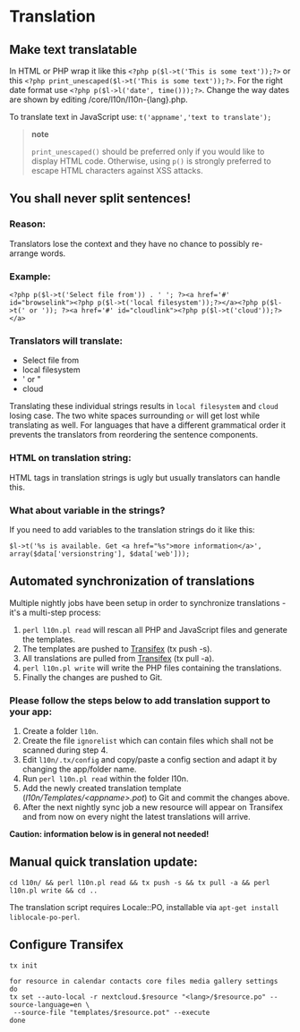 Translation
===========

Make text translatable
----------------------

In HTML or PHP wrap it like this
`<?php p($l->t('This is some text'));?>` or this
`<?php print_unescaped($l->t('This is some text'));?>`. For the right
date format use `<?php p($l->l('date', time()));?>`. Change the way
dates are shown by editing /core/l10n/l10n-{lang}.php.

To translate text in JavaScript use: `t('appname','text to translate');`

> **note**
>
> `print_unescaped()` should be preferred only if you would like to
> display HTML code. Otherwise, using `p()` is strongly preferred to
> escape HTML characters against XSS attacks.

You shall never split sentences!
--------------------------------

### Reason:

Translators lose the context and they have no chance to possibly
re-arrange words.

### Example:

``` {.sourceCode .php}
<?php p($l->t('Select file from')) . ' '; ?><a href='#' id="browselink"><?php p($l->t('local filesystem'));?></a><?php p($l->t(' or ')); ?><a href='#' id="cloudlink"><?php p($l->t('cloud'));?></a>
```

### Translators will translate:

-   Select file from
-   local filesystem
-   ' or "
-   cloud

Translating these individual strings results in `local filesystem` and
`cloud` losing case. The two white spaces surrounding `or` will get lost
while translating as well. For languages that have a different
grammatical order it prevents the translators from reordering the
sentence components.

### HTML on translation string:

HTML tags in translation strings is ugly but usually translators can
handle this.

### What about variable in the strings?

If you need to add variables to the translation strings do it like this:

``` {.sourceCode .php}
$l->t('%s is available. Get <a href="%s">more information</a>', array($data['versionstring'], $data['web']));
```

Automated synchronization of translations
-----------------------------------------

Multiple nightly jobs have been setup in order to synchronize
translations - it's a multi-step process:

1.  `perl l10n.pl read` will rescan all PHP and JavaScript files and
    generate the templates.
2.  The templates are pushed to
    [Transifex](https://www.transifex.com/nextcloud/) (tx push -s).
3.  All translations are pulled from
    [Transifex](https://www.transifex.com/nextcloud/) (tx pull -a).
4.  `perl l10n.pl write` will write the PHP files containing
    the translations.
5.  Finally the changes are pushed to Git.

### Please follow the steps below to add translation support to your app:

1.  Create a folder `l10n`.
2.  Create the file `ignorelist` which can contain files which shall not
    be scanned during step 4.
3.  Edit `l10n/.tx/config` and copy/paste a config section and adapt it
    by changing the app/folder name.
4.  Run `perl l10n.pl read` within the folder l10n.
5.  Add the newly created translation template
    (*l10n/Templates/&lt;appname&gt;.pot*) to Git and commit the
    changes above.
6.  After the next nightly sync job a new resource will appear on
    Transifex and from now on every night the latest translations
    will arrive.

**Caution: information below is in general not needed!**

Manual quick translation update:
--------------------------------

``` {.sourceCode .bash}
cd l10n/ && perl l10n.pl read && tx push -s && tx pull -a && perl l10n.pl write && cd ..
```

The translation script requires Locale::PO, installable via
`apt-get install liblocale-po-perl`.

Configure Transifex
-------------------

``` {.sourceCode .bash}
tx init

for resource in calendar contacts core files media gallery settings
do
tx set --auto-local -r nextcloud.$resource "<lang>/$resource.po" --source-language=en \
 --source-file "templates/$resource.pot" --execute
done
```
